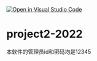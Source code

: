 [![Open in Visual Studio Code](https://classroom.github.com/assets/open-in-vscode-c66648af7eb3fe8bc4f294546bfd86ef473780cde1dea487d3c4ff354943c9ae.svg)](https://classroom.github.com/online_ide?assignment_repo_id=7606736&assignment_repo_type=AssignmentRepo)
 # project2-2022
 本软件的管理员id和密码均是12345
